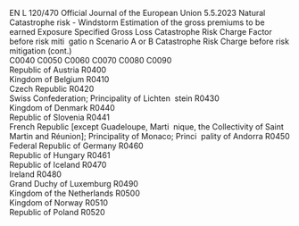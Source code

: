EN  L 120/470 Official Journal of the European Union 5.5.2023
 Natural Catastrophe risk - Windstorm  Estimation of the 
gross premiums to 
be earned  Exposure  Specified Gross 
Loss  Catastrophe Risk 
Charge Factor 
before risk miti ­
gatio n Scenario A 
or B  Catastrophe Risk 
Charge before risk 
mitigation  (cont.)  
C0040  C0050  C0060  C0070  C0080  C0090  
Republic of Austria  R0400  
Kingdom of Belgium  R0410  
Czech Republic  R0420  
Swiss Confederation; Principality of Lichten ­
stein  R0430  
Kingdom of Denmark  R0440  
Republic of Slovenia  R0441  
French Republic [except Guadeloupe, Marti ­
nique, the Collectivity of Saint Martin and 
Réunion]; Principality of Monaco; Princi ­
pality of Andorra  R0450  
Federal Republic of Germany  R0460  
Republic of Hungary  R0461  
Republic of Iceland  R0470  
Ireland  R0480  
Grand Duchy of Luxemburg  R0490  
Kingdom of the Netherlands  R0500  
Kingdom of Norway  R0510  
Republic of Poland  R0520